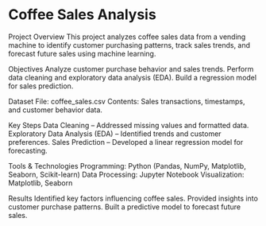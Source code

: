 # Coffee Sales Analysis

Project Overview
This project analyzes coffee sales data from a vending machine to identify customer purchasing patterns, track sales trends, and forecast future sales using machine learning.

Objectives
Analyze customer purchase behavior and sales trends.
Perform data cleaning and exploratory data analysis (EDA).
Build a regression model for sales prediction.

Dataset
File: coffee_sales.csv
Contents: Sales transactions, timestamps, and customer behavior data.

Key Steps
Data Cleaning – Addressed missing values and formatted data.
Exploratory Data Analysis (EDA) – Identified trends and customer preferences.
Sales Prediction – Developed a linear regression model for forecasting.

Tools & Technologies
Programming: Python (Pandas, NumPy, Matplotlib, Seaborn, Scikit-learn)
Data Processing: Jupyter Notebook
Visualization: Matplotlib, Seaborn

Results
Identified key factors influencing coffee sales.
Provided insights into customer purchase patterns.
Built a predictive model to forecast future sales.
